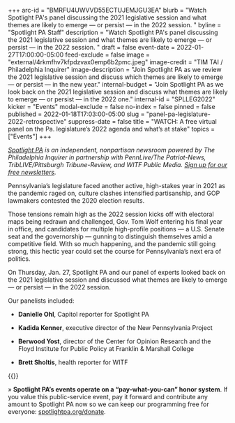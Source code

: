 +++
arc-id = "BMRFU4UWVVD55ECTUJEMJGU3EA"
blurb = "Watch Spotlight PA's panel discussing the 2021 legislative session and what themes are likely to emerge — or persist — in the 2022 session. "
byline = "Spotlight PA Staff"
description = "Watch Spotlight PA's panel discussing the 2021 legislative session and what themes are likely to emerge — or persist — in the 2022 session. "
draft = false
event-date = 2022-01-27T17:00:00-05:00
feed-exclude = false
image = "external/4rkmfhv7kfpdzvax0emp6b2pmc.jpeg"
image-credit = "TIM TAI / Philadelphia Inquirer"
image-description = "Join Spotlight PA as we review the 2021 legislative session and discuss which themes are likely to emerge — or persist — in the new year."
internal-budget = "Join Spotlight PA as we look back on the 2021 legislative session and discuss what themes are likely to emerge — or persist — in the 2022 one."
internal-id = "SPLLEG2022"
kicker = "Events"
modal-exclude = false
no-index = false
pinned = false
published = 2022-01-18T17:03:00-05:00
slug = "panel-pa-legislature-2022-retrospective"
suppress-date = false
title = "WATCH: A free virtual panel on the Pa. legislature’s 2022 agenda and what’s at stake"
topics = ["Events"]
+++

<a href="https://www.spotlightpa.org/"><i>Spotlight PA</i></a><i> is an independent, nonpartisan newsroom powered by The Philadelphia Inquirer in partnership with PennLive/The Patriot-News, TribLIVE/Pittsburgh Tribune-Review, and WITF Public Media. </i><a href="https://www.spotlightpa.org/newsletters"><i>Sign up for our free newsletters</i></a><i>.</i>

Pennsylvania’s legislature faced another active, high-stakes year in 2021 as the pandemic raged on, culture clashes intensified partisanship, and GOP lawmakers contested the 2020 election results.

Those tensions remain high as the 2022 session kicks off with electoral maps being redrawn and challenged, Gov. Tom Wolf entering his final year in office, and candidates for multiple high-profile positions — a U.S. Senate seat and the governorship — gunning to distinguish themselves amid a competitive field. With so much happening, and the pandemic still going strong, this hectic year could set the course for Pennsylvania’s next era of politics.

On Thursday, Jan. 27, Spotlight PA and our panel of experts looked back on the 2021 legislative session and discussed what themes are likely to emerge — or persist — in the 2022 session.

Our panelists included:

- <b>Danielle Ohl</b>, Capitol reporter for Spotlight PA

- <b>Kadida Kenner</b>, executive director of the New Pennsylvania Project

- <b>Berwood Yost</b>, director of the Center for Opinion Research and the Floyd Institute for Public Policy at Franklin &amp; Marshall College

- <b>Brett Sholtis</b>, health reporter for WITF

{{<youtube mMqT7-jowu8>}}

» <b>Spotlight PA’s events operate on a “pay-what-you-can” honor system</b>. If you value this public-service event, pay it forward and contribute any amount to Spotlight PA now so we can keep our programming free for everyone: <a href="https://www.spotlightpa.org/donate">spotlightpa.org/donate</a>.

<script src="https://www.spotlightpa.org/embed.js" async></script><div data-spl-embed-version="1" data-spl-src="https://www.spotlightpa.org/embeds/donate/"></div>
